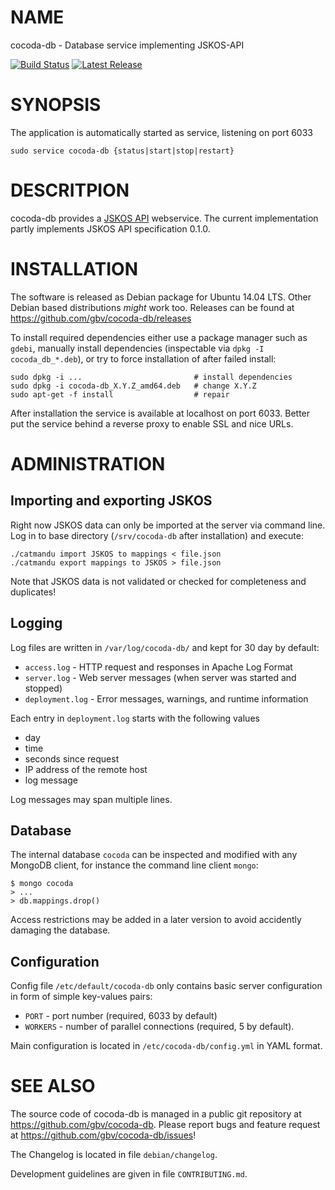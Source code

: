 # NAME

cocoda-db - Database service implementing JSKOS-API

[![Build Status](https://travis-ci.org/gbv/cocoda-db.svg?branch=master)](https://travis-ci.org/gbv/cocoda-db)
[![Latest Release](https://img.shields.io/github/release/gbv/cocoda-db.svg)](https://github.com/gbv/cocoda-db/releases)

# SYNOPSIS

The application is automatically started as service, listening on port 6033

    sudo service cocoda-db {status|start|stop|restart}

# DESCRITPION

cocoda-db provides a [JSKOS API](https://gbv.github.io/jskos-api/) webservice.
The current implementation partly implements JSKOS API specification 0.1.0.

# INSTALLATION

The software is released as Debian package for Ubuntu 14.04 LTS. Other Debian
based distributions *might* work too. Releases can be found at
<https://github.com/gbv/cocoda-db/releases>

To install required dependencies either use a package manager such as `gdebi`,
manually install dependencies (inspectable via `dpkg -I cocoda_db_*.deb`), or
try to force installation of after failed install:

    sudo dpkg -i ...                         # install dependencies
    sudo dpkg -i cocoda-db_X.Y.Z_amd64.deb   # change X.Y.Z
    sudo apt-get -f install                  # repair

After installation the service is available at localhost on port 6033. Better
put the service behind a reverse proxy to enable SSL and nice URLs.

# ADMINISTRATION

## Importing and exporting JSKOS

Right now JSKOS data can only be imported at the server via command line. Log
in to base directory (`/srv/cocoda-db` after installation) and execute:

    ./catmandu import JSKOS to mappings < file.json
    ./catmandu export mappings to JSKOS > file.json

Note that JSKOS data is not validated or checked for completeness and
duplicates!

## Logging

Log files are written in `/var/log/cocoda-db/` and kept for 30 day by default:

* `access.log` - HTTP request and responses in Apache Log Format
* `server.log` - Web server messages (when server was started and stopped)
* `deployment.log` - Error messages, warnings, and runtime information

Each entry in `deployment.log` starts with the following values

* day
* time
* seconds since request
* IP address of the remote host
* log message

Log messages may span multiple lines.

## Database

The internal database `cocoda` can be inspected and modified with any MongoDB
client, for instance the command line client `mongo`:

    $ mongo cocoda
    > ...
    > db.mappings.drop()

Access restrictions may be added in a later version to avoid accidently
damaging the database.

## Configuration

Config file `/etc/default/cocoda-db` only contains basic server configuration
in form of simple key-values pairs:

* `PORT`    - port number (required, 6033 by default)
* `WORKERS` - number of parallel connections (required, 5 by default).

Main configuration is located in `/etc/cocoda-db/config.yml` in YAML format.

# SEE ALSO

The source code of cocoda-db is managed in a public git repository at
<https://github.com/gbv/cocoda-db>. Please report bugs and feature request at
<https://github.com/gbv/cocoda-db/issues>!

The Changelog is located in file `debian/changelog`.

Development guidelines are given in file `CONTRIBUTING.md`.

